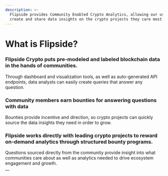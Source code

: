 ```yaml
---
description: >-
  Flipside provides Community Enabled Crypto Analytics, allowing our users to
  create and share data insights on the crypto projects they care most about.
---
```


# What is Flipside?

### Flipside Crypto puts pre-modeled and labeled blockchain data in the hands of communities.

Through dashboard and visualization tools, as well as auto-generated API endpoints, data analysts can easily create queries that answer any question.

### **Community members earn bounties for answering questions with data**

Bounties provide incentive and direction, so crypto projects can quickly source the data insights they need in order to grow.

### **Flipside works directly with leading crypto projects to reward on-demand analytics through structured bounty programs.**

Questions sourced directly from the community provide insight into what communities care about as well as analytics needed to drive ecosystem engagement and growth.\
__

